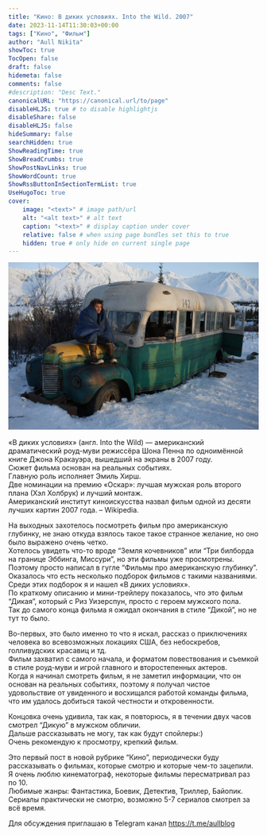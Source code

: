 ```yaml
---
title: "Кино: В диких условиях. Into the Wild. 2007"
date: 2023-11-14T11:30:03+00:00
tags: ["Кино", "Фильм"]
author: "Aull Nikita"
showToc: true
TocOpen: false
draft: false
hidemeta: false
comments: false
#description: "Desc Text."
canonicalURL: "https://canonical.url/to/page"
disableHLJS: true # to disable highlightjs
disableShare: false
disableHLJS: false
hideSummary: false
searchHidden: true
ShowReadingTime: true
ShowBreadCrumbs: true
ShowPostNavLinks: true
ShowWordCount: true
ShowRssButtonInSectionTermList: true
UseHugoToc: true
cover:
    image: "<text>" # image path/url
    alt: "<alt text>" # alt text
    caption: "<text>" # display caption under cover
    relative: false # when using page bundles set this to true
    hidden: true # only hide on current single page
---
```


![wild](/wild.jpg 'wild')

«В диких условиях» (англ. Into the Wild) — американский драматический роуд-муви режиссёра Шона Пенна по одноимённой книге Джона Кракауэра, вышедший на экраны в 2007 году.   
Сюжет фильма основан на реальных событиях.   
Главную роль исполняет Эмиль Хирш.   
Две номинации на премию «Оскар»: лучшая мужская роль второго плана (Хэл Холбрук) и лучший монтаж.   
Американский институт киноискусства назвал фильм одной из десяти лучших картин 2007 года. – Wikipedia.

На выходных захотелось посмотреть фильм про американскую глубинку, не знаю откуда взялось такое такое странное желание, но оно было выражено очень четко.   
Хотелось увидеть что-то вроде “Земля кочевников” или “Три билборда на границе Эббинга, Миссури”, но эти фильмы уже просмотрены.   
Поэтому просто написал в гугле “Фильмы про американскую глубинку”.   
Оказалось что есть несколько подборок фильмов с такими названиями.   
Среди этих подборок я и нашел «В диких условиях».   
По краткому описанию и мини-трейлеру показалось, что это фильм “Дикая”, который с Риз Уизерспун, просто с героем мужского пола.   
Так до самого конца фильма я ожидал окончания в стиле “Дикой”, но не тут то было.

Во-первых, это было именно то что я искал, рассказ о приключениях человека во всевозможных локациях США, без небоскребов, голливудских красавиц и тд.   
Фильм захватил с самого начала, и форматом повествования и съемкой в стиле роуд-муви и игрой главного и второстепенных актеров.   
Когда я начинал смотреть фильм, я не заметил информации, что он основан на реальных событиях, поэтому я получал чистое удовольствие от увиденного и восхищался работой команды фильма, что им удалось добиться такой честности и откровенности.

Концовка очень удивила, так как, я повторюсь, я в течении двух часов смотрел “Дикую” в мужском обличии.   
Дальше рассказывать не могу, так как будут спойлеры:)   
Очень рекомендую к просмотру, крепкий фильм.

Это первый пост в новой рубрике “Кино”, периодически буду рассказывать о фильмах, которые смотрю и которые чем-то зацепили.   
Я очень люблю кинематограф, некоторые фильмы пересматривал раз по 10.   
Любимые жанры: Фантастика, Боевик, Детектив, Триллер, Байопик.   
Сериалы практически не смотрю, возможно 5-7 сериалов смотрел за всё время.

Для обсуждения приглашаю в Telegram канал https://t.me/aullblog
